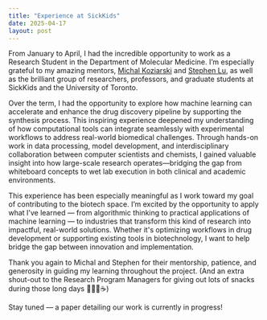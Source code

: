 ```yaml
---
title: "Experience at SickKids"
date: 2025-04-17
layout: post
---
```


From January to April, I had the incredible opportunity to work as a Research Student in the Department of Molecular Medicine. I’m especially grateful to my amazing mentors, [Michal Koziarski](https://www.linkedin.com/in/michal-koziarski/?originalSubdomain=ca) and [Stephen Lu](https://www.linkedin.com/in/stephenzlu/), as well as the brilliant group of researchers, professors, and graduate students at SickKids and the University of Toronto.

Over the term, I had the opportunity to explore how machine learning can accelerate and enhance the drug discovery pipeline by supporting the synthesis process. This inspiring experience deepened my understanding of how computational tools can integrate seamlessly with experimental workflows to address real-world biomedical challenges. Through hands-on work in data processing, model development, and interdisciplinary collaboration between computer scientists and chemists, I gained valuable insight into how large-scale research operates—bridging the gap from whiteboard concepts to wet lab execution in both clinical and academic environments.

This experience has been especially meaningful as I work toward my goal of contributing to the biotech space. I’m excited by the opportunity to apply what I’ve learned — from algorithmic thinking to practical applications of machine learning — to industries that transform this kind of research into impactful, real-world solutions. Whether it's optimizing workflows in drug development or supporting existing tools in biotechnology, I want to help bridge the gap between innovation and implementation.

Thank you again to Michal and Stephen for their mentorship, patience, and generosity in guiding my learning throughout the project. (And an extra shout-out to the Research Program Managers for giving out lots of snacks during those long days 🍕🍎🥪☕️)

Stay tuned — a paper detailing our work is currently in progress!
